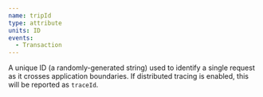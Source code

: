 ```yaml
---
name: tripId
type: attribute
units: ID
events:
  - Transaction
---
```


A unique ID (a randomly-generated string) used to identify a single request as it crosses application boundaries. If distributed tracing is enabled, this will be reported as `traceId`.